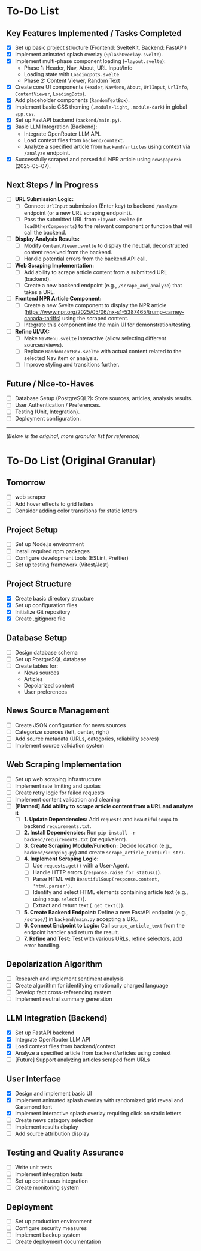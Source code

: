 # To-Do List

## Key Features Implemented / Tasks Completed

- [x] Set up basic project structure (Frontend: SvelteKit, Backend: FastAPI)
- [x] Implement animated splash overlay (`SplashOverlay.svelte`).
- [x] Implement multi-phase component loading (`+layout.svelte`):
    - Phase 1: Header, Nav, About, URL Input/Info
    - Loading state with `LoadingDots.svelte`
    - Phase 2: Content Viewer, Random Text
- [x] Create core UI components (`Header`, `NavMenu`, `About`, `UrlInput`, `UrlInfo`, `ContentViewer`, `LoadingDots`).
- [x] Add placeholder components (`RandomTextBox`).
- [x] Implement basic CSS theming (`.module-light`, `.module-dark`) in global `app.css`.
- [x] Set up FastAPI backend (`backend/main.py`).
- [x] Basic LLM Integration (Backend):
    - Integrate OpenRouter LLM API.
    - Load context files from `backend/context`.
    - Analyze a specified article from `backend/articles` using context via `/analyze` endpoint.
- [x] Successfully scraped and parsed full NPR article using `newspaper3k` (2025-05-07).

## Next Steps / In Progress

- [ ] **URL Submission Logic:**
    - [ ] Connect `UrlInput` submission (Enter key) to backend `/analyze` endpoint (or a new URL scraping endpoint).
    - [ ] Pass the submitted URL from `+layout.svelte` (in `loadOtherComponents`) to the relevant component or function that will call the backend.
- [ ] **Display Analysis Results:**
    - [ ] Modify `ContentViewer.svelte` to display the neutral, deconstructed content received from the backend.
    - [ ] Handle potential errors from the backend API call.
- [ ] **Web Scraping Implementation:**
    - [ ] Add ability to scrape article content from a submitted URL (backend).
    - [ ] Create a new backend endpoint (e.g., `/scrape_and_analyze`) that takes a URL.
- [ ] **Frontend NPR Article Component:**
    - [ ] Create a new Svelte component to display the NPR article (https://www.npr.org/2025/05/06/nx-s1-5387465/trump-carney-canada-tariffs) using the scraped content.
    - [ ] Integrate this component into the main UI for demonstration/testing.
- [ ] **Refine UI/UX:**
    - [ ] Make `NavMenu.svelte` interactive (allow selecting different sources/views).
    - [ ] Replace `RandomTextBox.svelte` with actual content related to the selected Nav item or analysis.
    - [ ] Improve styling and transitions further.

## Future / Nice-to-Haves

- [ ] Database Setup (PostgreSQL?): Store sources, articles, analysis results.
- [ ] User Authentication / Preferences.
- [ ] Testing (Unit, Integration).
- [ ] Deployment configuration.

---

*(Below is the original, more granular list for reference)*

# To-Do List (Original Granular)

## Tomorrow
- [ ] web scraper
- [ ] Add hover effects to grid letters
- [ ] Consider adding color transitions for static letters

## Project Setup

- [ ] Set up Node.js environment
- [ ] Install required npm packages
- [ ] Configure development tools (ESLint, Prettier)
- [ ] Set up testing framework (Vitest/Jest)

## Project Structure

- [x] Create basic directory structure
- [x] Set up configuration files
- [x] Initialize Git repository
- [x] Create .gitignore file

## Database Setup

- [ ] Design database schema
- [ ] Set up PostgreSQL database
- [ ] Create tables for:
  - News sources
  - Articles
  - Depolarized content
  - User preferences

## News Source Management

- [ ] Create JSON configuration for news sources
- [ ] Categorize sources (left, center, right)
- [ ] Add source metadata (URLs, categories, reliability scores)
- [ ] Implement source validation system

## Web Scraping Implementation

- [ ] Set up web scraping infrastructure
- [ ] Implement rate limiting and quotas
- [ ] Create retry logic for failed requests
- [ ] Implement content validation and cleaning
- [ ] **[Planned] Add ability to scrape article content from a URL and analyze it**
    - [ ] **1. Update Dependencies:** Add `requests` and `beautifulsoup4` to backend `requirements.txt`.
    - [ ] **2. Install Dependencies:** Run `pip install -r backend/requirements.txt` (or equivalent).
    - [ ] **3. Create Scraping Module/Function:** Decide location (e.g., `backend/scraping.py`) and create `scrape_article_text(url: str)`.
    - [ ] **4. Implement Scraping Logic:**
        - [ ] Use `requests.get()` with a User-Agent.
        - [ ] Handle HTTP errors (`response.raise_for_status()`).
        - [ ] Parse HTML with `BeautifulSoup(response.content, 'html.parser')`.
        - [ ] Identify and select HTML elements containing article text (e.g., using `soup.select()`).
        - [ ] Extract and return text (`.get_text()`).
    - [ ] **5. Create Backend Endpoint:** Define a new FastAPI endpoint (e.g., `/scrape/`) in `backend/main.py` accepting a URL.
    - [ ] **6. Connect Endpoint to Logic:** Call `scrape_article_text` from the endpoint handler and return the result.
    - [ ] **7. Refine and Test:** Test with various URLs, refine selectors, add error handling.

## Depolarization Algorithm

- [ ] Research and implement sentiment analysis
- [ ] Create algorithm for identifying emotionally charged language
- [ ] Develop fact cross-referencing system
- [ ] Implement neutral summary generation

## LLM Integration (Backend)

- [x] Set up FastAPI backend
- [x] Integrate OpenRouter LLM API
- [x] Load context files from backend/context
- [x] Analyze a specified article from backend/articles using context
- [ ] [Future] Support analyzing articles scraped from URLs

## User Interface

- [x] Design and implement basic UI
- [x] Implement animated splash overlay with randomized grid reveal and Garamond font
- [x] Implement interactive splash overlay requiring click on static letters
- [ ] Create news category selection
- [ ] Implement results display
- [ ] Add source attribution display

## Testing and Quality Assurance

- [ ] Write unit tests
- [ ] Implement integration tests
- [ ] Set up continuous integration
- [ ] Create monitoring system

## Deployment

- [ ] Set up production environment
- [ ] Configure security measures
- [ ] Implement backup system
- [ ] Create deployment documentation
